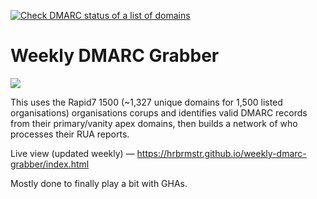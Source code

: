 [![Check DMARC status of a list of domains](https://github.com/hrbrmstr/weekly-dmarc-grabber/actions/workflows/dmarc.yaml/badge.svg)](https://github.com/hrbrmstr/weekly-dmarc-grabber/actions/workflows/dmarc.yaml)

# Weekly DMARC Grabber

![](https://rud.is/dl/dmarc-rua-network.png)

This uses the Rapid7 1500 (~1,327 unique domains for 1,500 listed organisations) organisations corups and identifies valid DMARC records from their primary/vanity apex domains, then builds a network of who processes their RUA reports.

Live view (updated weekly) — <https://hrbrmstr.github.io/weekly-dmarc-grabber/index.html>

Mostly done to finally play a bit with GHAs.
